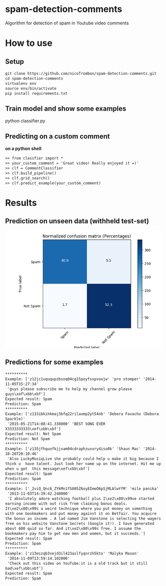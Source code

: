 # spam-detection-comments
Algorithm for detection of spam in Youtube video comments

# How to use
## Setup
```
git clone https://github.com/nicoTrombon/spam-detection-comments.git
cd spam-detection-comments
virtualenv env
source env/bin/activate
pip install requirements.txt
```
## Train model and show some examples
python classifier.py
## Predicting on a custom comment
__on a python shell__
```
>> from classfier import *
>> your_custom_comment = 'Great video! Really enjoyed it =)'
>> clf = CommentClassifier
>> clf.build_pipeline()
>> clf.grid_search()
>> clf.predict_example(your_custom_comment)
```


# Results

## Prediction on unseen data (withheld test-set)
![Confusion Matrix on Test Set](ConfusionMatrix.png)


## Predictions for some examples

```
**********
Example: ['z12jc1uququpzbsoq04cg15poyfsxpvoojw' 'pro stomper' '2014-11-05T15:27:34'
 'guys please subscribe me to help my channel grow please guys\xef\xbb\xbf']
Expected result: Spam
Prediction: Spam
**********
Example: ['z133ibkihkmaj3bfq22rilaxmp2yt54nb' 'Debora Favacho (Debora Sparkle)'
 '2015-05-21T14:08:41.338000' 'BEST SONG EVER X3333333333\xef\xbb\xbf']
Expected result: Not Spam
Prediction: Not Spam
**********
Example: ['z135jfhquofkjjxam04cdraphzuxxry4iso0k' 'Shaun Mac' '2014-10-26T20:10:46'
 'Also LuckyMusiqLive she probably could help u make it big because I think u  have talent. Just look her name up on the internet. Hit me up when u get  this message\xef\xbb\xbf']
Expected result: Spam
Prediction: Spam
**********
Example: ['_2viQ_Qnc6_ZYkMn1fS805Z6oy8ImeO6pSjMLAlwYfM' 'mile panika'
 '2013-11-03T14:39:42.248000'
 'I absolutely adore watching football plus I\xe2\x80\x99ve started earning income with out risk from claiming bonus deals. It\xe2\x80\x99s a weird technique where you put money on something with one bookmakers and put money against it on Betfair. You acquire the bonus as income . A lad named Jim Vanstone is selecting the wagers free on his website Vanstone Secrets (Google it!). I have generated about 600 quid so far. And it\xe2\x80\x99s free. I assume the bookmakers pay him to get new men and women, but it succeeds.']
Expected result: Spam
Prediction: Spam
**********
Example: ['z13eszqb3vejd3il423aslfyqnrzh5kto' 'Malyka Mason'
 '2014-11-09T13:59:14.102000'
 'Check out this video on YouTube:it is a old track but it still bad\xef\xbb\xbf']
Expected result: Spam
Prediction: Spam
```
